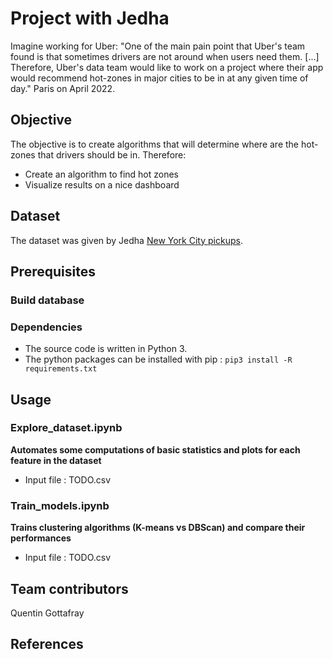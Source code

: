 # Project with Jedha

Imagine working for Uber: "One of the main pain point that Uber's team found is that sometimes drivers are not around when users need them. [...] Therefore, Uber's data team would like to work on a project where their app would recommend hot-zones in major cities to be in at any given time of day." Paris on April 2022. 

## Objective
The objective is to create algorithms that will determine where are the hot-zones that drivers should be in. Therefore:

- Create an algorithm to find hot zones
- Visualize results on a nice dashboard

## Dataset
The dataset was given by Jedha [New York City pickups](https://full-stack-bigdata-datasets.s3.eu-west-3.amazonaws.com/Machine+Learning+non+Supervis%C3%A9/Projects/uber-trip-data.zip).

## Prerequisites

### Build database


### Dependencies
- The source code is written in Python 3.
- The python packages can be installed with pip : `pip3 install -R requirements.txt`

## Usage
### Explore_dataset.ipynb
**Automates some computations of basic statistics and plots for each feature in the dataset**
- Input file : TODO.csv

### Train_models.ipynb
**Trains clustering algorithms (K-means vs DBScan) and compare their performances**
- Input file : TODO.csv

## Team contributors
Quentin Gottafray

## References

